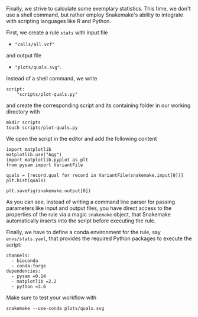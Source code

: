 Finally, we strive to calculate some exemplary statistics.
This time, we don't use a shell command, but rather employ Snakemake's ability to integrate with scripting languages like R and Python.

First, we create a rule `stats` with input file

* `"calls/all.vcf"`

and output file

* `"plots/quals.svg"`.

Instead of a shell command, we write

    script:
        "scripts/plot-quals.py"

and create the corresponding script and its containing folder in our working directory with

    mkdir scripts
    touch scripts/plot-quals.py


We open the script in the editor and add the following content

    import matplotlib
    matplotlib.use("Agg")
    import matplotlib.pyplot as plt
    from pysam import VariantFile

    quals = [record.qual for record in VariantFile(snakemake.input[0])]
    plt.hist(quals)

    plt.savefig(snakemake.output[0])


As you can see, instead of writing a command line parser for passing parameters like input and output files, you have direct access to the properties of the rule via a magic `snakemake` object, that Snakemake automatically inserts into the script before executing the rule.

Finally, we have to define a conda environment for the rule, say `envs/stats.yaml`, that provides the required Python packages to execute the script:

    channels:
      - bioconda
      - conda-forge
    dependencies:
      - pysam =0.14
      - matplotlib =2.2
      - python =3.6


Make sure to test your workflow with

    snakemake --use-conda plots/quals.svg
